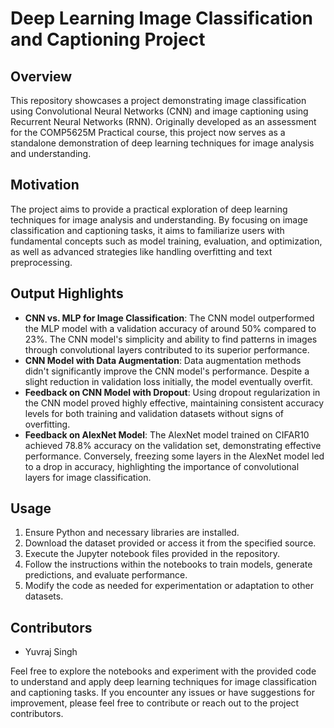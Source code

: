 # Deep Learning Image Classification and Captioning Project

## Overview
This repository showcases a project demonstrating image classification using Convolutional Neural Networks (CNN) and image captioning using Recurrent Neural Networks (RNN). Originally developed as an assessment for the COMP5625M Practical course, this project now serves as a standalone demonstration of deep learning techniques for image analysis and understanding.

## Motivation
The project aims to provide a practical exploration of deep learning techniques for image analysis and understanding. By focusing on image classification and captioning tasks, it aims to familiarize users with fundamental concepts such as model training, evaluation, and optimization, as well as advanced strategies like handling overfitting and text preprocessing.

## Output Highlights
- **CNN vs. MLP for Image Classification**: The CNN model outperformed the MLP model with a validation accuracy of around 50% compared to 23%. The CNN model's simplicity and ability to find patterns in images through convolutional layers contributed to its superior performance.
- **CNN Model with Data Augmentation**: Data augmentation methods didn't significantly improve the CNN model's performance. Despite a slight reduction in validation loss initially, the model eventually overfit.
- **Feedback on CNN Model with Dropout**: Using dropout regularization in the CNN model proved highly effective, maintaining consistent accuracy levels for both training and validation datasets without signs of overfitting.
- **Feedback on AlexNet Model**: The AlexNet model trained on CIFAR10 achieved 78.8% accuracy on the validation set, demonstrating effective performance. Conversely, freezing some layers in the AlexNet model led to a drop in accuracy, highlighting the importance of convolutional layers for image classification.

## Usage
1. Ensure Python and necessary libraries are installed.
2. Download the dataset provided or access it from the specified source.
3. Execute the Jupyter notebook files provided in the repository.
4. Follow the instructions within the notebooks to train models, generate predictions, and evaluate performance.
5. Modify the code as needed for experimentation or adaptation to other datasets.

## Contributors
- Yuvraj Singh

Feel free to explore the notebooks and experiment with the provided code to understand and apply deep learning techniques for image classification and captioning tasks. If you encounter any issues or have suggestions for improvement, please feel free to contribute or reach out to the project contributors.
